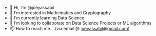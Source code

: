 - 👋 Hi, I’m @joeyassabil
- 👀 I’m interested in Mathematics and Cryptography 
- 🌱 I’m currently learning Data Science
- 💞️ I’m looking to collaborate on Data Science Projects or ML algorithms
- 📫 How to reach me ...(via email @ joeyassabil@gmail.com)

<!---
joeyassabil/joeyassabil is a ✨ special ✨ repository because its `README.md` (this file) appears on your GitHub profile.
You can click the Preview link to take a look at your changes.
--->

